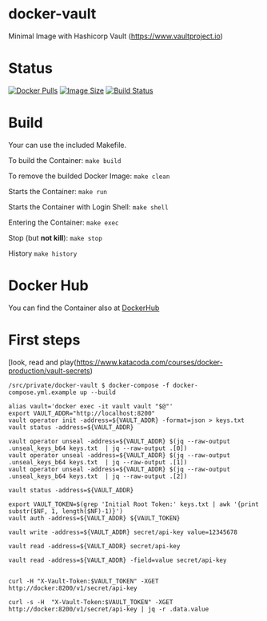 docker-vault
=============

Minimal Image with Hashicorp Vault (https://www.vaultproject.io)

# Status

[![Docker Pulls](https://img.shields.io/docker/pulls/bodsch/docker-vault.svg?branch)][hub]
[![Image Size](https://images.microbadger.com/badges/image/bodsch/docker-vault.svg?branch)][microbadger]
[![Build Status](https://travis-ci.org/bodsch/docker-vault.svg?branch)][travis]

[hub]: https://hub.docker.com/r/bodsch/docker-vault/
[microbadger]: https://microbadger.com/images/bodsch/docker-vault
[travis]: https://travis-ci.org/bodsch/docker-vault


# Build

Your can use the included Makefile.

To build the Container: `make build`

To remove the builded Docker Image: `make clean`

Starts the Container: `make run`

Starts the Container with Login Shell: `make shell`

Entering the Container: `make exec`

Stop (but **not kill**): `make stop`

History `make history`


# Docker Hub

You can find the Container also at  [DockerHub](https://hub.docker.com/r/bodsch/docker-vault/)


# First steps

[look, read and play(https://www.katacoda.com/courses/docker-production/vault-secrets)

```
/src/private/docker-vault $ docker-compose -f docker-compose.yml.example up --build
```

```
alias vault='docker exec -it vault vault "$@"'
export VAULT_ADDR="http://localhost:8200"
vault operator init -address=${VAULT_ADDR} -format=json > keys.txt
vault status -address=${VAULT_ADDR}

vault operator unseal -address=${VAULT_ADDR} $(jq --raw-output .unseal_keys_b64 keys.txt  | jq --raw-output .[0])
vault operator unseal -address=${VAULT_ADDR} $(jq --raw-output .unseal_keys_b64 keys.txt  | jq --raw-output .[1])
vault operator unseal -address=${VAULT_ADDR} $(jq --raw-output .unseal_keys_b64 keys.txt  | jq --raw-output .[2])

vault status -address=${VAULT_ADDR}

export VAULT_TOKEN=$(grep 'Initial Root Token:' keys.txt | awk '{print substr($NF, 1, length($NF)-1)}')
vault auth -address=${VAULT_ADDR} ${VAULT_TOKEN}

vault write -address=${VAULT_ADDR} secret/api-key value=12345678

vault read -address=${VAULT_ADDR} secret/api-key

vault read -address=${VAULT_ADDR} -field=value secret/api-key


curl -H "X-Vault-Token:$VAULT_TOKEN" -XGET http://docker:8200/v1/secret/api-key

curl -s -H  "X-Vault-Token:$VAULT_TOKEN" -XGET http://docker:8200/v1/secret/api-key | jq -r .data.value


